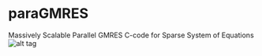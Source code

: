 # paraGMRES
Massively Scalable Parallel GMRES C-code for Sparse System of Equations
![alt tag](https://raw.github.com/arrgasm/paraGMRES/master/banner.png)
